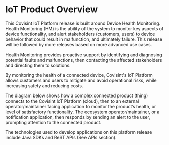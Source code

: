 # IoT Product Overview

This Covisint IoT Platform release is built around Device Health Monitoring. Health Monitoring (HM) is the ability of the system to monitor key aspects of device functionality, and alert stakeholders (customers, users) to device behavior that could result in malfunction, and ultimately failure. This release will be followed by more releases based on more advanced use cases.

Health Monitoring provides proactive support by identifying and diagnosing potential faults and malfunctions, then contacting the affected stakeholders and directing them to solutions.

By monitoring the health of a connected device, Covisint's IoT Platform allows customers and users to mitigate and avoid operational risks, while increasing safety and reducing costs.

The diagram below shows how a complex connected product (thing) connects to the Covisint IoT Platform (cloud), then to an external operator/maintainer facing application to monitor the product’s health, or level of satisfactory functionality. The ecosystem operator/maintainer, or a notification application, then responds by sending an alert to the user, prompting attention to the connected product.

The technologies used to develop applications on this platform release include Java SDKs and ReST APIs (See APIs section).


